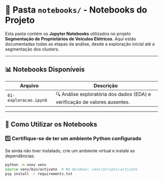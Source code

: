 # 📒 Pasta `notebooks/` - Notebooks do Projeto

Esta pasta contém os **Jupyter Notebooks** utilizados no projeto **Segmentação de Proprietários de Veículos Elétricos**. Aqui estão documentadas todas as etapas da análise, desde a exploração inicial até a segmentação dos clusters.

---

## 📊 **Notebooks Disponíveis**
| Arquivo                        | Descrição |
|--------------------------------|--------------------------------------------------------------------------------------|
| `01-exploracao.ipynb`          | 🔍 Análise exploratória dos dados (EDA) e verificação de valores ausentes. |


---

## 🚀 **Como Utilizar os Notebooks**
### 1️⃣ **Certifique-se de ter um ambiente Python configurado**
Se ainda não tiver instalado, crie um ambiente virtual e instale as dependências:
```bash
python -m venv venv
source venv/bin/activate  # No Windows: venv\Scripts\activate
pip install -r requirements.txt

